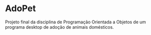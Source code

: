 # AdoPet
Projeto final da disciplina de Programação Orientada a Objetos de um programa desktop de adoção de animais domésticos.
